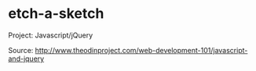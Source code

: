 # etch-a-sketch
Project: Javascript/jQuery

Source: http://www.theodinproject.com/web-development-101/javascript-and-jquery

